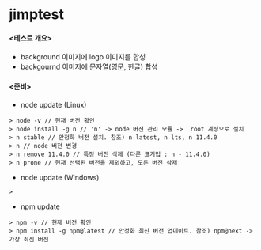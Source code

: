 # jimptest

<h4><테스트 개요></h4> 

- background 이미지에 logo 이미지를 합성  
- backgournd 이미지에 문자열(영문, 한글) 합성


<h4><준비></h4>  

- node update (Linux)
```node
> node -v // 현재 버전 확인
> node install -g n // 'n' -> node 버전 관리 모듈 ->  root 계정으로 설치  
> n stable // 안정화 버전 설치. 참조) n latest, n lts, n 11.4.0
> n // node 버전 변경
> n remove 11.4.0 // 특정 버전 삭제 (다른 표기법 : n - 11.4.0)
> n prone // 현재 선택된 버전을 제외하고, 모든 버전 삭제
```
- node update (Windows)
```node
>
```

- npm update  
```node
> npm -v // 현재 버전 확인
> npm install -g npm@latest // 안정화 최신 버전 업데이트. 참조) npm@next -> 가장 최신 버전
```
